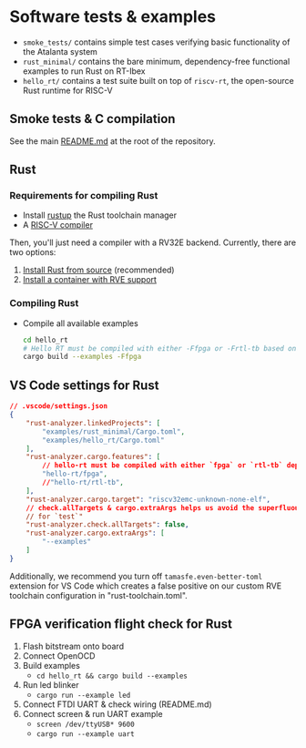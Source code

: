 # Software tests & examples

- `smoke_tests/` contains simple test cases verifying basic functionality of the Atalanta system
- `rust_minimal/` contains the bare minimum, dependency-free functional examples to run Rust on
  RT-Ibex
- `hello_rt/` contains a test suite built on top of `riscv-rt`, the open-source Rust runtime for
  RISC-V

## Smoke tests & C compilation

See the main [README.md](../README.md) at the root of the repository.

## Rust

### Requirements for compiling Rust

- Install [rustup](https://rustup.rs) the Rust toolchain manager
- A [RISC-V compiler](https://github.com/riscv-collab/riscv-gnu-toolchain)

Then, you'll just need a compiler with a RV32E backend. Currently, there are two options:

1. [Install Rust from source](./doc/rust-from-source.md) (recommended)
2. [Install a container with RVE support](./doc/rust-rv32e-container.md)

### Compiling Rust

- Compile all available examples

    ```sh
    cd hello_rt
    # Hello RT must be compiled with either -Ffpga or -Frtl-tb based on target platform
    cargo build --examples -Ffpga
    ```

## VS Code settings for Rust

```json
// .vscode/settings.json
{
    "rust-analyzer.linkedProjects": [
        "examples/rust_minimal/Cargo.toml",
        "examples/hello_rt/Cargo.toml"
    ],
    "rust-analyzer.cargo.features": [
        // hello-rt must be compiled with either `fpga` or `rtl-tb` depending on target platform
        "hello-rt/fpga",
        //"hello-rt/rtl-tb",
    ],
    "rust-analyzer.cargo.target": "riscv32emc-unknown-none-elf",
    // check.allTargets & cargo.extraArgs helps us avoid the superfluous error on "can't find crate
    // for `test`"
    "rust-analyzer.check.allTargets": false,
    "rust-analyzer.cargo.extraArgs": [
        "--examples"
    ]
}
```

Additionally, we recommend you turn off `tamasfe.even-better-toml` extension for VS Code which
creates a false positive on our custom RVE toolchain configuration in "rust-toolchain.toml".

## FPGA verification flight check for Rust

1. Flash bitstream onto board
2. Connect OpenOCD
3. Build examples
    - `cd hello_rt && cargo build --examples`
4. Run led blinker
    - `cargo run --example led`
5. Connect FTDI UART & check wiring (README.md)
6. Connect screen & run UART example
    - `screen /dev/ttyUSB* 9600`
    - `cargo run --example uart`
